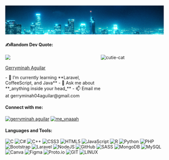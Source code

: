 ![logo](https://github.com/ynahka/ynahka/blob/main/small-bg.png)
#### ✍️Random Dev Quote:
![](https://quotes-github-readme.vercel.app/api?type=horizontal&theme=radical)
<img align="right" alt="cutie-cat" width="200" height="170" src="https://media.tenor.com/KdkhCJ65m0sAAAAi/peach-goma-peach-and-goma.gif">
<p align ="right">
  <div class="badge-base LI-profile-badge" data-locale="en_US" data-size="medium" data-theme="dark" data-type="VERTICAL" data-vanity="gerryminah-aguilar-0219b1257" data-version="v1">
    <a class="badge-base__link LI-simple-link" href="https://ph.linkedin.com/in/gerryminah-aguilar-0219b1257?trk=profile-badge">Gerryminah Aguilar</a>
  </div>
</p>    
- 🌱 I’m currently learning **Laravel, CoffeeScript, and Java**
- 💬 Ask me about **_anything inside your head_**
- 📫 Email me at gerryminah04aguilar@gmail.com
<h4 align="left">Connect with me: </h4>
<p align="left">
<a href="https://linkedin.com/in/gerryminah aguilar" target="blank"><img align="center" src="https://raw.githubusercontent.com/rahuldkjain/github-profile-readme-generator/master/src/images/icons/Social/linked-in-alt.svg" alt="gerryminah aguilar" height="30" width="40" /></a>
<a href="https://instagram.com/me_ynaaah" target="blank"><img align="center" src="https://raw.githubusercontent.com/rahuldkjain/github-profile-readme-generator/master/src/images/icons/Social/instagram.svg" alt="me_ynaaah" height="30" width="40" /></a>
</p>
  
<h4 align="left">Languages and Tools:</h4>

![C](https://img.shields.io/badge/c-%2300599C.svg?style=plastic&logo=c&logoColor=white) ![C#](https://img.shields.io/badge/c%23-%23239120.svg?style=plastic&logo=c-sharp&logoColor=white) ![C++](https://img.shields.io/badge/c++-%2300599C.svg?style=plastic&logo=c%2B%2B&logoColor=white) ![CSS3](https://img.shields.io/badge/css3-%231572B6.svg?style=plastic&logo=css3&logoColor=white) ![HTML5](https://img.shields.io/badge/html5-%23E34F26.svg?style=plastic&logo=html5&logoColor=white) ![JavaScript](https://img.shields.io/badge/javascript-%23323330.svg?style=plastic&logo=javascript&logoColor=%23F7DF1E) ![R](https://img.shields.io/badge/r-%23276DC3.svg?style=plastic&logo=r&logoColor=white) ![Python](https://img.shields.io/badge/python-3670A0?style=plastic&logo=python&logoColor=ffdd54) ![PHP](https://img.shields.io/badge/php-%23777BB4.svg?style=plastic&logo=php&logoColor=white) ![Bootstrap](https://img.shields.io/badge/bootstrap-%23563D7C.svg?style=plastic&logo=bootstrap&logoColor=white) ![Laravel](https://img.shields.io/badge/laravel-%23FF2D20.svg?style=plastic&logo=laravel&logoColor=white) ![NodeJS](https://img.shields.io/badge/node.js-6DA55F?style=plastic&logo=node.js&logoColor=white) ![GitHub](https://img.shields.io/badge/GitHub-%23121011.svg?style=plastic&logo=github&logoColor=white) ![SASS](https://img.shields.io/badge/SASS-hotpink.svg?style=plastic&logo=SASS&logoColor=white) ![MongoDB](https://img.shields.io/badge/MongoDB-%234ea94b.svg?style=plastic&logo=mongodb&logoColor=white) ![MySQL](https://img.shields.io/badge/mysql-%2300f.svg?style=plastic&logo=mysql&logoColor=white) ![Canva](https://img.shields.io/badge/Canva-%2300C4CC.svg?style=plastic&logo=Canva&logoColor=white) 	![Figma](https://img.shields.io/badge/figma-%23F24E1E.svg?style=plastic&logo=figma&logoColor=white) ![Proto.io](https://img.shields.io/badge/Proto.io-161637?style=plastic&logo=proto.io&logoColor=00e5ff) ![GIT](https://img.shields.io/badge/Git-fc6d26?style=plastic&logo=git&logoColor=white) ![LINUX](https://img.shields.io/badge/Linux-FCC624?style=plastic&logo=linux&logoColor=black)

